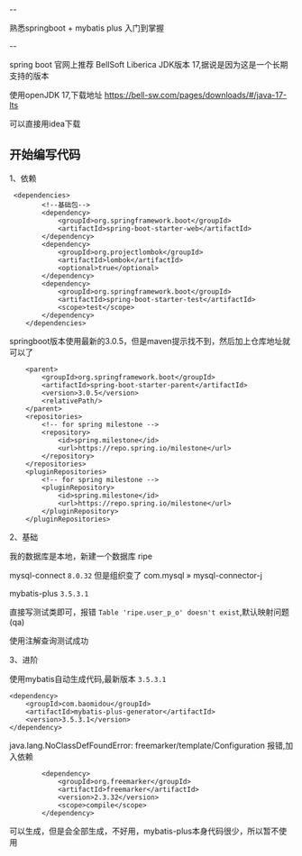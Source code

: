 --

熟悉springboot + mybatis plus 入门到掌握

--

spring boot 官网上推荐 BellSoft Liberica JDK版本 17,据说是因为这是一个长期支持的版本

使用openJDK 17,下载地址 https://bell-sw.com/pages/downloads/#/java-17-lts

可以直接用idea下载

## 开始编写代码

1、依赖

```   
 <dependencies>
        <!--基础包-->
        <dependency>
            <groupId>org.springframework.boot</groupId>
            <artifactId>spring-boot-starter-web</artifactId>
        </dependency>
        <dependency>
            <groupId>org.projectlombok</groupId>
            <artifactId>lombok</artifactId>
            <optional>true</optional>
        </dependency>
        <dependency>
            <groupId>org.springframework.boot</groupId>
            <artifactId>spring-boot-starter-test</artifactId>
            <scope>test</scope>
        </dependency>
    </dependencies>
```

springboot版本使用最新的3.0.5，但是maven提示找不到，然后加上仓库地址就可以了

```
    <parent>
        <groupId>org.springframework.boot</groupId>
        <artifactId>spring-boot-starter-parent</artifactId>
        <version>3.0.5</version>
        <relativePath/>
    </parent>
    <repositories>
        <!-- for spring milestone -->
        <repository>
            <id>spring.milestone</id>
            <url>https://repo.spring.io/milestone</url>
        </repository>
    </repositories>
    <pluginRepositories>
        <!-- for spring milestone -->
        <pluginRepository>
            <id>spring.milestone</id>
            <url>https://repo.spring.io/milestone</url>
        </pluginRepository>
    </pluginRepositories>
```

2、基础

我的数据库是本地，新建一个数据库 ripe

mysql-connect `8.0.32` 但是组织变了 com.mysql » mysql-connector-j

mybatis-plus   `3.5.3.1`

直接写测试类即可，报错 `Table 'ripe.user_p_o' doesn't exist`,默认映射问题(qa)

使用注解查询测试成功

3、进阶

使用mybatis自动生成代码,最新版本 `3.5.3.1`

```
<dependency>
    <groupId>com.baomidou</groupId>
    <artifactId>mybatis-plus-generator</artifactId>
    <version>3.5.3.1</version>
</dependency>
```

java.lang.NoClassDefFoundError: freemarker/template/Configuration 报错,加入依赖

```
        <dependency>
            <groupId>org.freemarker</groupId>
            <artifactId>freemarker</artifactId>
            <version>2.3.32</version>
            <scope>compile</scope>
        </dependency>
```

可以生成，但是会全部生成，不好用，mybatis-plus本身代码很少，所以暂不使用
